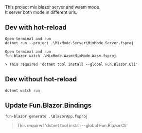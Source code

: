This project mix blazor server and wasm mode.  
It server both mode in different urls.


## Dev with hot-reload

    Open terminal and run
    dotnet run --project .\MixMode.Server\MixMode.Server.fsproj

    Open terminal and run
    fun-blazor watch .\MixMode.Wasm\MixMode.Wasm.fsproj

    > This required 'dotnet tool install --global Fun.Blazor.Cli'
    
## Dev without hot-reload

    dotnet watch run

## Update Fun.Blazor.Bindings

    fun-blazor generate .\BlazorApp.fsproj

> This required 'dotnet tool install --global Fun.Blazor.Cli'

